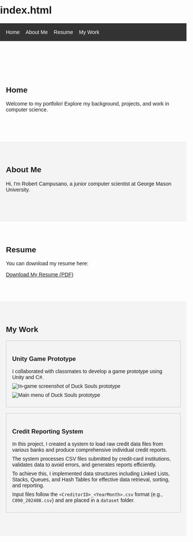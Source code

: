 # index.html
<!DOCTYPE html>
<html lang="en">
<head>
  <meta charset="UTF-8">
  <meta name="viewport" content="width=device-width, initial-scale=1.0">
  <title>Robert Campusano - Game & CS Portfolio</title>
  <style>
    body { font-family: Arial, sans-serif; margin: 0; padding: 0; }
    header { background: #333; padding: 1rem; position: sticky; top: 0; }
    nav ul { list-style: none; margin: 0; padding: 0; display: flex; }
    nav li { margin-right: 1rem; }
    nav a { color: #fff; text-decoration: none; }
    section { padding: 4rem 1rem; }
    section:nth-child(even) { background: #f4f4f4; }
    h2 { margin-top: 0; }
    .work-gallery { display: grid; grid-template-columns: repeat(auto-fit, minmax(300px, 1fr)); gap: 1rem; }
    .work-item { border: 1px solid #ccc; padding: 1rem; }
    .work-item img { max-width: 100%; height: auto; display: block; margin-bottom: 0.5rem; }
    .work-item p { margin: 0.5rem 0; }
  </style>
</head>
<body>
  <header>
    <nav>
      <ul>
        <li><a href="#home">Home</a></li>
        <li><a href="#about">About Me</a></li>
        <li><a href="#resume">Resume</a></li>
        <li><a href="#work">My Work</a></li>
      </ul>
    </nav>
  </header>

  <section id="home">
    <h2>Home</h2>
    <p>Welcome to my portfolio! Explore my background, projects, and work in computer science.</p>
  </section>

  <section id="about">
    <h2>About Me</h2>
    <p>Hi, I'm Robert Campusano, a junior computer scientist at George Mason University.</p>
  </section>

  <section id="resume">
    <h2>Resume</h2>
    <p>You can download my resume here:</p>
    <a href="Robert Resume (1).pdf" download>Download My Resume (PDF)</a>
  </section>

  <section id="work">
    <h2>My Work</h2>
    <div class="work-gallery">
      <!-- Unity Game Prototype -->
      <div class="work-item">
        <h3>Unity Game Prototype</h3>
        <p>I collaborated with classmates to develop a game prototype using Unity and C#.</p>
        <img src="Duck Soul Image.webp" alt="In-game screenshot of Duck Souls prototype">
        <img src="Duck Soul Main Menu.webp" alt="Main menu of Duck Souls prototype">
      </div>
      <!-- Credit Reporting System -->
      <div class="work-item">
        <h3>Credit Reporting System</h3>
        <p>In this project, I created a system to load raw credit data files from various banks and produce comprehensive individual credit reports.</p>
        <p>The system processes CSV files submitted by credit-card institutions, validates data to avoid errors, and generates reports efficiently.</p>
        <p>To achieve this, I implemented data structures including Linked Lists, Stacks, Queues, and Hash Tables for effective data retrieval, sorting, and reporting.</p>
        <p>Input files follow the <code>&lt;CreditorID&gt;_&lt;YearMonth&gt;.csv</code> format (e.g., <code>C090_202408.csv</code>) and are placed in a <code>dataset</code> folder.</p>
      </div>
    </div>
  </section>

</body>
</html>


